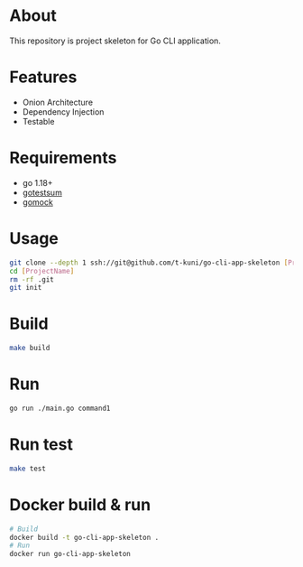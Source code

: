 # About

This repository is project skeleton for Go CLI application.

# Features

* Onion Architecture
* Dependency Injection
* Testable

# Requirements

* go 1.18+
* [gotestsum](https://github.com/gotestyourself/gotestsum)
* [gomock](https://github.com/golang/mock)

# Usage

```bash
git clone --depth 1 ssh://git@github.com/t-kuni/go-cli-app-skeleton [ProjectName]
cd [ProjectName]
rm -rf .git 
git init
```

# Build

```bash
make build
```

# Run

```bash
go run ./main.go command1
```

# Run test

```bash
make test
```

# Docker build & run

```bash
# Build
docker build -t go-cli-app-skeleton .
# Run
docker run go-cli-app-skeleton
```